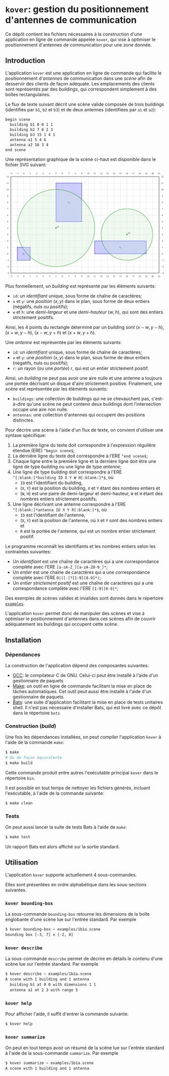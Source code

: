# `kover`: gestion du positionnement d'antennes de communication

Ce dépôt contient les fichiers nécessaires à la construction d'une application
en ligne de commande appelée `kover`, qui vise à optimiser le positionnement
d'antennes de communication pour une zone donnée.

## Introduction

L'application `kover` est une application en ligne de commande qui facilite le
positionnement d'*antennes* de communication dans une *scène* afin de desservir
des clients de façon adéquate. Les emplacements des clients sont représentés
par des *buildings*, qui correspondent simplement à des boîtes rectangulaires.

Le flux de texte suivant décrit une scène valide composée de trois buildings
(identifiés par `b1`, `b2` et `b3`) et de deux antennes (identifiées par `a1`
et `a2`):

```
begin scene
  building b1 0 0 1 1
  building b2 7 8 2 3
  building b3 15 1 4 1
  antenna a1 5 4 6
  antenna a2 16 3 4
end scene
```

Une représentation graphique de la scène ci-haut est disponible dans le fichier
SVG suivant:

![Une scène de 3 buildings et 2 antennes](doc/scene.svg)

Plus formellement, un *building* est représenté par les éléments suivants:

* `id`: un *identifiant* unique, sous forme de chaîne de caractères;
* `x` et `y`: une *position* $`(x,y)`$ dans le plan, sous forme de deux entiers
  (négatifs, nuls ou positifs);
* `w` et `h`: une *demi-largeur* et une *demi-hauteur* $`(w, h)`$, qui sont
  des entiers strictement positifs.

Ainsi, les 4 points du rectangle déterminé par un building sont $`(x - w,
y - h)`$, $`(x + w, y - h)`$, $`(x - w, y + h)`$ et $`(x + w, y + h)`$.

Une *antenne* est représentée par les éléments suivants:

* `id`: un *identifiant* unique, sous forme de chaîne de caractères;
* `x` et `y`: une *position* $`(x,y)`$ dans le plan, sous forme de deux entiers
  (négatifs, nuls ou positifs);
* `r`: un rayon (ou une *portée*) $`r`$, qui est un entier strictement
  positif.

Ainsi, un *building* ne peut pas avoir une aire nulle et une antenne a toujours
une portée décrivant un disque d'aire strictement positive. Finalement, une
*scène* est représentée par les éléments suivants:

* `buildings`: une collection de buildings qui ne se chevauchent pas,
  c'est-à-dire qu'une scène ne peut contenir deux buildings dont l'intersection
  occupe une aire non nulle.
* `antennas`: une collection d'antennes qui occupent des positions distinctes.

Pour décrire une scène à l'aide d'un flux de texte, on convient d'utiliser une
syntaxe spécifique:

1. La première ligne du texte doit correspondre à l'expression régulière
   étendue (ERE) `^begin scene$`;
2. La dernière ligne du texte doit correspondre à l'ERE `^end scene$`;
3. Chaque ligne entre la première ligne et la dernière ligne doit être une
   ligne de type *building* ou une ligne de type *antenne*;
4. Une ligne de type *building* doit correspondre à l'ERE
   `^[:blank:]*building ID X Y W H[:blank:]*$`,
   où
    * `ID` est l'identifiant du building,
    * (`X`, `Y`) est la position du building, `X` et `Y` étant des nombres
      entiers et
    * (`W`, `H`) est une paire de demi-largeur et demi-hauteur, `W` et `H`
      étant des nombres entiers strictement positifs;
5. Une ligne décrivant une antenne correspondre à l'ERE
   `^[:blank:]*antenna ID X Y R[:blank:]*$`,
   où
    * `ID` est l'identifiant de l'antenne,
    * (`X`, `Y`) est la position de l'antenne, où `X` et `Y` sont des nombres
      entiers et
    * `R` est la portée de l'antenne, qui est un nombre entier strictement
      positif.

Le programme reconnaît les identifiants et les nombres entiers selon les
contraintes suivantes:

* Un *identifiant* est une chaîne de caractères qui a une correspondance
  complète avec l'ERE `[a-zA-Z_][a-zA-Z0-9_]*`;
* Un *entier* est une chaîne de caractères qui a une correspondance complète
  avec l'ERE `0|([-]?[1-9][0-9]*)`;
* Un *entier strictement positif* est une chaîne de caractères qui a une
  correspondance complète avec l'ERE `[1-9][0-9]*`;

Des exemples de scènes valides et invalides sont donnés dans le répertoire
[`examples`](examples).

L'application `kover` permet donc de manipuler des scènes et vise à optimiser
le positionnement d'antennes dans ces scènes afin de couvrir adéquatement les
buildings qui occupent cette scène.

## Installation

### Dépendances

La construction de l'application dépend des composantes suivantes:

* [GCC](https://gcc.gnu.org/): le compilateur C de GNU. Celui-ci peut être
  installé à l'aide d'un gestionnaire de paquets
* [Make](https://www.gnu.org/software/make/): un outil en ligne de commande
  facilitant la mise en place de tâches automatiques. Cet outil peut aussi être
  installé à l'aide d'un gestionnaire
  de paquets.
* [Bats](https://github.com/bats-core/bats-core): une suite d'application
  facilitant la mise en place de tests unitaires shell. Il n'est pas nécessaire
  d'installer Bats, qui est livré avec ce dépôt dans le répertoire `bats`

### Construction (*build*)

Une fois les dépendances installées, on peut compiler l'application `kover`
à l'aide de la commande `make`:

```sh
$ make
# Ou de façon équivalente
$ make build
```

Cette commande produit entre autres l'exécutable principal `kover` dans le
répertoire `bin`.

Il est possible en tout temps de nettoyer les fichiers générés, incluant l'exécutable, à l'aide de la commande suivante:

```sh
$ make clean
```

### Tests

On peut aussi lancer la suite de tests Bats à l'aide de `make`:

```sh
$ make test
```

Un rapport Bats est alors affiché sur la sortie standard.

## Utilisation

L'application `kover` supporte actuellement 4 sous-commandes.

Elles sont présentées en ordre alphabétique dans les sous-sections suivantes.

### `kover bounding-box`

La sous-commande `bounding-box` retourne les dimensions de la boîte englobante
d'une scène lue sur l'entrée standard. Par exemple

```sh
$ kover bounding-box < examples/1b1a.scene
bounding box [-3, 7] x [-2, 8]
```

### `kover describe`

La sous-commande `describe` permet de décrire en détails le contenu d'une scène
lue sur l'entrée standard. Par exemple

```sh
$ kover describe < examples/1b1a.scene
A scene with 1 building and 1 antenna
  building b1 at 0 0 with dimensions 1 1
  antenna a1 at 2 3 with range 5
```

### `kover help`

Pour afficher l'aide, il suffit d'entrer la commande suivante:

```sh
$ kover help
```

### `kover summarize`

On peut en tout temps avoir un résumé de la scène lue sur l'entrée standard
à l'aide de la sous-commande `summarize`. Par exemple

```sh
$ kover summarize < examples/1b1a.scene
A scene with 1 building and 1 antenna
```
